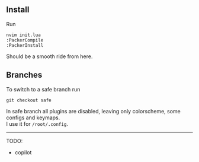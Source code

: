 ## Install

Run 
```
nvim init.lua
:PackerCompile
:PackerInstall
```
Should be a smooth ride from here.

## Branches

To switch to a safe branch run
```
git checkout safe
```
In safe branch all plugins are disabled, 
leaving only colorscheme, some configs and keymaps.  
I use it for `/root/.config`.

---

TODO:
  - copilot
